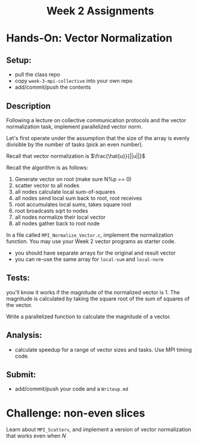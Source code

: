 # <center> Week 2 Assignments</center>


# Hands-On: Vector Normalization



## Setup: 

* pull the class repo
* copy `week-3-mpi-collective` into your own repo
* add/commit/push the contents

## Description 

Following a lecture on collective communication protocols and the vector normalization task, implement parallelized vector norm.

Let's first operate under the assumption that the size of the array is evenly divisible by the number of tasks (pick an even number).  

Recall that vector normalization is $\frac{\hat{u}}{||u||}$

Recall the algorithm is as follows:

1. Generate vector on root (make sure N%p == 0)
2. scatter vector  to all nodes
3. all nodes calculate local sum-of-squares
4. all nodes send local sum back to root, root receives
5. root accumulates local sums, takes square root
6. root broadcasts sqrt to nodes
7. all nodes normalize their local vector
8. all nodes gather back to root node

In a file called `MPI_Normalize_Vector.c`, implement the normalization function.  You may use your Week 2 vector programs as starter code.

* you should have separate arrays for the original and result vector
* you can re-use the same array for `local-sum` and `local-norm`

## Tests:

 you'll know it works if the magnitude of the normalized vector is 1.  The magnitude is calculated by taking the square root of the sum of squares of the vector.  

 Write a parallelized function to calculate the magnitude of a vector.

 ## Analysis:

* calculate speedup for a range of vector sizes and tasks.  Use MPI timing code.

 ## Submit:
 *  add/commit/push your code and a `Writeup.md`

 # Challenge: non-even slices

 Learn about `MPI_Scatterv`, and implement a version of vector normalization that works even when $N%P != 0$
 
